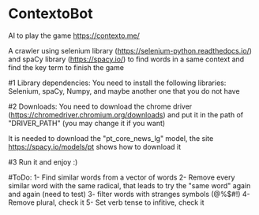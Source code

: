 # ContextoBot
AI to play the game https://contexto.me/

A crawler using selenium library (https://selenium-python.readthedocs.io/) and spaCy library (https://spacy.io/) to find words in a same context and find the key term to finish the game

#1 Library dependencies:
You need to install the following libraries: Selenium, spaCy, Numpy, and maybe another one that you do not have

#2 Downloads: You need to download the chrome driver (https://chromedriver.chromium.org/downloads) and put it in the path of "DRIVER_PATH" (you may change it if you want)

It is needed to download the "pt_core_news_lg" model, the site https://spacy.io/models/pt shows how to download it

#3 Run it and enjoy :)


#ToDo:
1- Find similar words from a vector of words
2- Remove every similar word with the same radical, that leads to try the "same word" again and again (need to test)
3- filter words with stranges symbols (@%$#!)
4- Remove plural, check it
5- Set verb tense to infitive, check it
